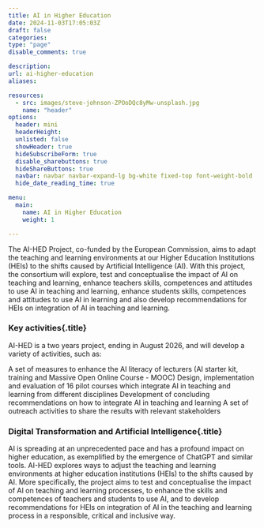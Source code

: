 ```yaml
---
title: AI in Higher Education
date: 2024-11-03T17:05:03Z
draft: false
categories: 
type: "page"
disable_comments: true

description:
url: ai-higher-education
aliases:

resources:
  - src: images/steve-johnson-ZPOoDQc8yMw-unsplash.jpg
    name: "header"
options:
  header: mini
  headerHeight:
  unlisted: false
  showHeader: true
  hideSubscribeForm: true
  disable_sharebuttons: true
  hideShareButtons: true
  navbar: navbar navbar-expand-lg bg-white fixed-top font-weight-bold
  hide_date_reading_time: true

menu:
  main:
    name: AI in Higher Education
    weight: 1

---
```

The AI-HED Project, co-funded by the European Commission, aims to adapt the teaching and learning environments at our Higher Education Institutions (HEIs) to the shifts caused by Artificial Intelligence (AI). With this project, the consortium will explore, test and conceptualise the impact of AI on teaching and learning, enhance teachers skills, competences and attitudes to use AI in teaching and learning, enhance students skills, competences and attitudes to use AI in learning and also develop recommendations for HEIs on integration of AI in teaching and learning.

### Key activities{.title}
AI-HED is a two years project, ending in August 2026, and will develop a variety of activities, such as:

A set of measures to enhance the AI literacy of lecturers (AI starter kit, training and Massive Open Online Course - MOOC)
Design, implementation and evaluation of 16 pilot courses which integrate AI in teaching and learning from different disciplines
Development of concluding recommendations on how to integrate AI in teaching and learning
A set of outreach activities to share the results with relevant stakeholders

### Digital Transformation and Artificial Intelligence{.title}
AI is spreading at an unprecedented pace and has a profound impact on higher education, as exemplified by the emergence of ChatGPT and similar tools. AI-HED explores ways to adjust the teaching and learning environments at higher education institutions (HEIs) to the shifts caused by AI. More specifically, the project aims to test and conceptualise the impact of AI on teaching and learning processes, to enhance the skills and competences of teachers and students to use AI, and to develop recommendations for HEIs on integration of AI in the teaching and learning process in a responsible, critical and inclusive way.